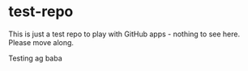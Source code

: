 # test-repo
This is just a test repo to play with GitHub apps - nothing to see here.
Please move along.

Testing 
ag
baba
